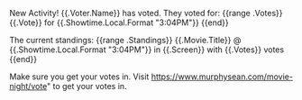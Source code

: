 New Activity! {{.Voter.Name}} has voted.
They voted for:
{{range .Votes}}
 {{.Vote}} for {{.Showtime.Local.Format "3:04PM"}}
{{end}}

The current standings:
{{range .Standings}}
 {{.Movie.Title}} @ {{.Showtime.Local.Format "3:04PM"}} in {{.Screen}} with {{.Votes}} votes
{{end}}

Make sure you get your votes in. Visit https://www.murphysean.com/movie-night/vote" to get your votes in.
